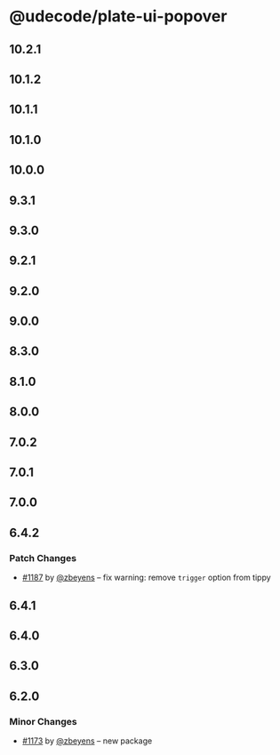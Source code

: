 # @udecode/plate-ui-popover

## 10.2.1

## 10.1.2

## 10.1.1

## 10.1.0

## 10.0.0

## 9.3.1

## 9.3.0

## 9.2.1

## 9.2.0

## 9.0.0

## 8.3.0

## 8.1.0

## 8.0.0

## 7.0.2

## 7.0.1

## 7.0.0

## 6.4.2

### Patch Changes

- [#1187](https://github.com/udecode/plate/pull/1187) by [@zbeyens](https://github.com/zbeyens) – fix warning: remove `trigger` option from tippy

## 6.4.1

## 6.4.0

## 6.3.0

## 6.2.0

### Minor Changes

- [#1173](https://github.com/udecode/plate/pull/1173) by [@zbeyens](https://github.com/zbeyens) – new package
